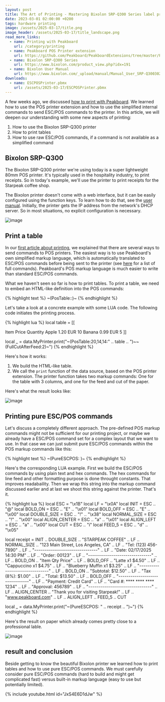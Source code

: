 ```yaml
---
layout: post
title: The Art of Printing - Mastering Bixolon SRP-Q300 Series label printer with enhanced ESC/POS commands and tables
date: 2023-03-01 02:00:00 +0200
tags: hardware printing
image: /assets/2025-03-17/title.png
image_header: /assets/2025-03-17/title_landscape.png
read_more_links:
  - name: Printing with Peakboard
    url: /category/printing
  - name: Peakboard POS Printer extension
    url: https://github.com/Peakboard/PeakboardExtensions/tree/master/POSPrinter
  - name: Bixolon SRP-Q300 Series
    url: https://www.bixolon.com/product_view.php?idx=191
  - name: Bixolon User Manual
    url: https://www.bixolon.com/_upload/manual/Manual_User_SRP-Q300302_ENG_V2.00.pdf
downloads:
  - name: ESCPOSPrinter.pbmx
    url: /assets/2025-03-17/ESCPOSPrinter.pbmx
---
```

A few weeks ago, we discussed [how to print with Peakboard](/The-Art-of-Printing-Getting-started-with-label-printing-on-Seiko-SLP720RT.html). We learned how to use the POS printer extension and how to use the simplified internal commands to send ESC/POS commands to the printer. In this article, we will deepen our understanding with some new aspects of printing:

1. How to use the Bixolon SRP-Q300 printer
2. How to print tables
3. How to use raw ESC/POS commands, if a command is not available as a simplified command

## Bixolon SRP-Q300

The Bixolon SRP-Q300 printer we're using today is a super lightweight 80mm POS printer. It's typically used in the hospitality industry, to print receipts. So in today's example, we'll use the printer to print receipts for the Starpeak coffee shop. 

The Bixolon printer doesn't come with a web interface, but it can be easily configured using the function keys. To learn how to do that, see the [user manual](https://www.bixolon.com/_upload/manual/Manual_User_SRP-Q300302_ENG_V2.00.pdf). Initially, the printer gets the IP address from the network's DHCP server. So in most situations, no explicit configuration is necessary.

![image](/assets/2025-03-17/010.png)

## Print a table

In our [first article about printing](https://how-to-dismantle-a-peakboard-box.com/The-Art-of-Printing-Getting-started-with-label-printing-on-Seiko-SLP720RT.html), we explained that there are several ways to send commands to POS printers. The easiest way is to use Peakboard's own simplified markup language, which is automatically translated to ESC/POS commands before being sent to the printer (see [here](https://github.com/Peakboard/PeakboardExtensions/tree/master/POSPrinter) for a list of full commands). Peakboard's POS markup language is much easier to write than standard ESC/POS commands.

What we haven't seen so far is how to print tables. To print a table, we need to embed an HTML-like definition into the POS commands:

{% highlight text %}
~(PosTable:<CommaSeparatedColumnsWith>:<ActualHTMLStyleTable>)~
{% endhighlight %}

Let's take a look at a concrete example with some LUA code. The following code initiates the printing process. 

{% highlight lua %}
local table = [[
<tr>
    <th>Item</th>
    <th>Price</th>
    <th>Quantity</th>
</tr>
<tr>
    <td>Apple</td>
    <td>1.20 EUR</td>
    <td>10</td>
</tr>
<tr>
    <td>Banana</td>
    <td>0.99 EUR</td>
    <td>5</td>
</tr>
]]

local _ = data.MyPrinter.print("~(PosTable:20,14,14:" .. table .. ")~~(FullCutAfterFeed:2)~")
{% endhighlight %}

Here's how it works:
1. We build the HTML-like table.
2. We call the `print` function of the data source, based on the POS printer extension. The printer function takes two markup commands: One for the table with 3 columns, and one for the feed and cut of the paper.

Here's what the result looks like:

![image](/assets/2025-03-17/020.png)

## Printing pure ESC/POS commands

Let's discuss a completely different approach. The pre-defined POS markup commands might not be sufficient for our printing project, or maybe we already have a ESC/POS command set for a complex layout that we want to use. In that case we can just submit pure ESC/POS commands within the POS markup commands like this:

{% highlight text %}
~(PureESCPOS: <MyPureCOmmands>)~
{% endhighlight %}

Here's the corresponding LUA example. First we build the ESC/POS commands by using plain text and hex commands. The hex commands for line feed and other formatting purpose is done throught constants. That improves readabaility. Then we wrap this string into the markup command discussed earlier and at last we shoot this string against the printer. That's it.

{% highlight lua %}
local ESC = "\x1B"
local LF = "\x0A" 
local INIT = ESC .. "@"
local BOLD_ON = ESC .. "E" .. "\x01"
local BOLD_OFF = ESC .. "E" .. "\x00"
local DOUBLE_SIZE = ESC .. "!" .. "\x38"
local NORMAL_SIZE = ESC .. "!" .. "\x00"
local ALIGN_CENTER = ESC .. "a" .. "\x01"
local ALIGN_LEFT = ESC .. "a" .. "\x00"
local CUT = ESC .. "i"
local FEED_5 = ESC .. "d" .. "\x05"

local receipt = INIT ..
    DOUBLE_SIZE .. "STARPEAK COFFEE" .. LF .. NORMAL_SIZE ..
    "123 Main Street, Los Angeles, CA" .. LF ..
    "Tel: (123) 456-7890" .. LF ..
    "--------------------------------" .. LF ..
    "Date: 02/17/2025  14:30 PM" .. LF ..
    "Order: 00123" .. LF ..
    "--------------------------------" .. LF ..
    BOLD_ON .. "Item           Qty   Price" .. LF .. BOLD_OFF ..
    "Latte         x1   $4.50" .. LF ..
    "Cappuccino    x1   $4.75" .. LF ..
    "Blueberry Muffin x1  $3.25" .. LF ..
    "--------------------------------" .. LF ..
    BOLD_ON .. "Subtotal:           $12.50" .. LF ..
    "Tax (8%):          $1.00" .. LF ..
    "Total:             $13.50" .. LF .. BOLD_OFF ..
    "--------------------------------" .. LF ..
    "Payment: Credit Card" .. LF ..
    "Card #: **** **** **** 1234" .. LF ..
    "Approval: 456789" .. LF ..
    "--------------------------------" .. LF ..
    ALIGN_CENTER ..
    "Thank you for visiting Starpeak!" .. LF ..
    "www.peakboard.com" .. LF ..
    ALIGN_LEFT ..
    FEED_5 ..
    CUT

local _ = data.MyPrinter.print("~(PureESCPOS: " .. receipt .. ")~")
{% endhighlight %}

Here's the result on paper which already comes pretty close to a professional lable.

![image](/assets/2025-03-17/030.png)

## result and conclusion

Beside getting to know the beautiful Bixolon printer we learned how to print tables and how to use pure ESC/POS commands. We must carefully consider pure ESC/POS commands (hard to build and might get complicated fast) versus built-in markup language (easy to use but potentially limited).

{% include youtube.html id="JxS4E6D1dJw" %}

